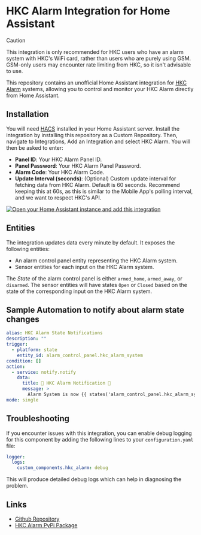 # HKC Alarm Integration for Home Assistant

> [!CAUTION]
> This integration is only recommended for HKC users who have an alarm system with HKC's WiFi card, rather than users who are purely using GSM. GSM-only users may encounter rate limiting from HKC, so it isn't advisable to use.

This repository contains an unofficial Home Assistant integration for [HKC Alarm](https://www.hkcsecurity.com/) systems, allowing you to control and monitor your HKC Alarm directly from Home Assistant.

## Installation

You will need [HACS](https://hacs.xyz) installed in your Home Assistant server. Install the integration by installing this repository as a Custom Repository. Then, navigate to Integrations, Add an Integration and select HKC Alarm. You will then be asked to enter:

* **Panel ID**: Your HKC Alarm Panel ID.
* **Panel Password**: Your HKC Alarm Panel Password.
* **Alarm Code**: Your HKC Alarm Code.
* **Update Interval (seconds)**: (Optional) Custom update interval for fetching data from HKC Alarm. Default is 60 seconds. Recommend keeping this at 60s, as this is similar to the Mobile App's polling interval, and we want to respect HKC's API.

[![Open your Home Assistant instance and add this integration](https://my.home-assistant.io/badges/config_flow_start.svg)](https://my.home-assistant.io/redirect/config_flow_start/?domain=hkc_alarm)

## Entities

The integration updates data every minute by default. It exposes the following entities:

* An alarm control panel entity representing the HKC Alarm system.
* Sensor entities for each input on the HKC Alarm system.

The *State* of the alarm control panel is either `armed_home`, `armed_away`, or `disarmed`. The sensor entities will have states `Open` or `Closed` based on the state of the corresponding input on the HKC Alarm system.

## Sample Automation to notify about alarm state changes

```yaml
alias: HKC Alarm State Notifications
description: ""
trigger:
  - platform: state
    entity_id: alarm_control_panel.hkc_alarm_system
condition: []
action:
  - service: notify.notify
    data:
      title: 🚨 HKC Alarm Notification 🚨
      message: >
        Alarm System is now {{ states('alarm_control_panel.hkc_alarm_system') }}
mode: single
```


## Troubleshooting

If you encounter issues with this integration, you can enable debug logging for this component by adding the following lines to your `configuration.yaml` file:

```yaml
logger:
  logs:
    custom_components.hkc_alarm: debug
```

This will produce detailed debug logs which can help in diagnosing the problem.

## Links

- [Github Repository](https://github.com/jasonmadigan/pyhkc)
- [HKC Alarm PyPi Package](https://pypi.org/project/pyhkc/)
